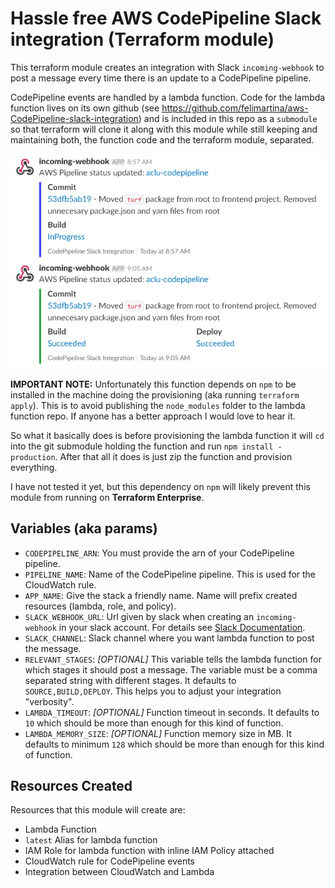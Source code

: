 # Hassle free AWS CodePipeline Slack integration (Terraform module)

This terraform module creates an integration with Slack `incoming-webhook` to post a message every time there is an update to a CodePipeline pipeline.

CodePipeline events are handled by a lambda function. Code for the lambda function lives on its own github (see https://github.com/felimartina/aws-CodePipeline-slack-integration) and is included in this repo as a `submodule` so that terraform will clone it along with this module while still keeping and maintaining both, the function code and the terraform module, separated.

![alt text](https://github.com/felimartina/aws-codepipeline-slack-integration/blob/master/example-messages.png "Example messages")

**IMPORTANT NOTE:** Unfortunately this function depends on `npm` to be installed in the machine doing the provisioning (aka running `terraform apply`). This is to avoid publishing the `node_modules` folder to the lambda function repo. If anyone has a better approach I would love to hear it.

So what it basically does is before provisioning the lambda function it will `cd` into the git submodule holding the function and run `npm install -production`. After that all it does is just zip the function and provision everything.

I have not tested it yet, but this dependency on `npm` will likely prevent this module from running on **Terraform Enterprise**.

## Variables (aka params)

- `CODEPIPELINE_ARN`: You must provide the arn of your CodePipeline pipeline.
- `PIPELINE_NAME`: Name of the CodePipeline pipeline. This is used for the CloudWatch rule.
- `APP_NAME`: Give the stack a friendly name. Name will prefix created resources (lambda, role, and policy).
- `SLACK_WEBHOOK_URL`: Url given by slack when creating an `incoming-webhook` in your slack account. For details see [Slack Documentation](https://get.slack.help/hc/en-us/articles/115005265063-Incoming-WebHooks-for-Slack).
- `SLACK_CHANNEL`: Slack channel where you want lambda function to post the message.
- `RELEVANT_STAGES`: *[OPTIONAL]* This variable tells the lambda function for which stages it should post a message. The variable must be a comma separated string with different stages. It defaults to `SOURCE,BUILD,DEPLOY`. This helps you to adjust your integration "verbosity".
- `LAMBDA_TIMEOUT`: *[OPTIONAL]* Function timeout in seconds. It defaults to `10` which should be more than enough for this kind of function.
- `LAMBDA_MEMORY_SIZE`: *[OPTIONAL]* Function memory size in MB. It defaults to minimum `128`  which should be more than enough for this kind of function.

## Resources Created

Resources that this module will create are:

- Lambda Function
- `latest` Alias for lambda function
- IAM Role for lambda function with inline IAM Policy attached
- CloudWatch rule for CodePipeline events
- Integration between CloudWatch and Lambda
